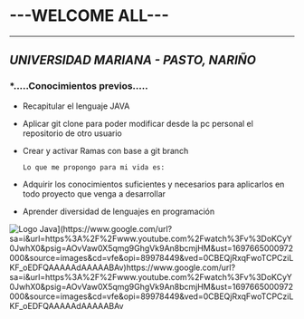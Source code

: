 # **---WELCOME ALL---**
---
## *UNIVERSIDAD MARIANA - PASTO, NARIÑO*
### ***.....Conocimientos previos.....**

- Recapitular el lenguaje JAVA
- Aplicar git clone para poder modificar desde la pc personal el repositorio de otro usuario
- Crear y activar Ramas con base a git branch
 
   `Lo que me propongo para mi vida es:`

-  Adquirir los conocimientos suficientes y necesarios para aplicarlos en todo proyecto que venga a desarrollar
-  Aprender diversidad de lenguajes en programación

<image src="[https://steamuserimages-a.akamaihd.net/ugc/958593843801302932/454CF65E0502FB8950EB45A23B11E20EDF454B8B/?imw=512&&ima=fit&impolicy=Letterbox&imcolor=%23000000&letterbox=false" alt="Logo Java](https://www.google.com/url?sa=i&url=https%3A%2F%2Fwww.youtube.com%2Fwatch%3Fv%3DoKCyY0JwhX0&psig=AOvVaw0X5qmg9GhgVk9An8bcmjHM&ust=1697665000972000&source=images&cd=vfe&opi=89978449&ved=0CBEQjRxqFwoTCPCziLKF_oEDFQAAAAAdAAAAABAv)https://www.google.com/url?sa=i&url=https%3A%2F%2Fwww.youtube.com%2Fwatch%3Fv%3DoKCyY0JwhX0&psig=AOvVaw0X5qmg9GhgVk9An8bcmjHM&ust=1697665000972000&source=images&cd=vfe&opi=89978449&ved=0CBEQjRxqFwoTCPCziLKF_oEDFQAAAAAdAAAAABAv">
